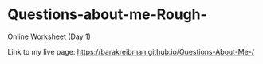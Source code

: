 # Questions-about-me-Rough-
Online Worksheet (Day 1)

Link to my live page: https://barakreibman.github.io/Questions-About-Me-/
